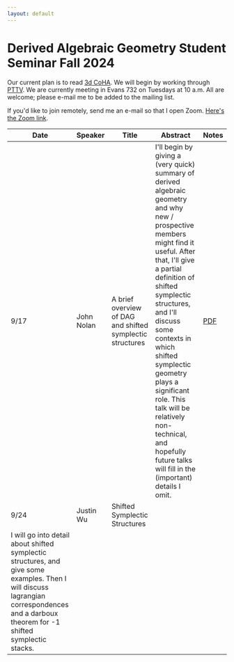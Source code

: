 ```yaml
---
layout: default
---
```


# Derived Algebraic Geometry Student Seminar Fall 2024

Our current plan is to read [3d CoHA](https://arxiv.org/abs/2406.12838). We will begin by working through [PTTV](https://arxiv.org/abs/1111.3209). We are currently meeting in Evans 732 on Tuesdays at 10 a.m. All are welcome; please e-mail me to be added to the mailing list.

If you'd like to join remotely, send me an e-mail so that I open Zoom. [Here's the Zoom link](https://berkeley.zoom.us/j/8271009900).

| Date    | Speaker | Title | Abstract|Notes|
| -------- | ------- | -------| ------|----|
| 9/17  | John Nolan | A brief overview of DAG and shifted symplectic structures| I'll begin by giving a (very quick) summary of derived algebraic geometry and why new / prospective members might find it useful. After that, I'll give a partial definition of shifted symplectic structures, and I'll discuss some contexts in which shifted symplectic geometry plays a significant role. This talk will be relatively non-technical, and hopefully future talks will fill in the (important) details I omit.|[PDF](https://jacoberl.github.io/assets/dag-seminar/DAG%20Sep%2017%2C%202024.pdf)
|9/24 | Justin Wu | Shifted Symplectic Structures| 
I will go into detail about shifted symplectic structures, and give some examples. Then I will discuss lagrangian correspondences and a darboux theorem for -1 shifted symplectic stacks.| |
